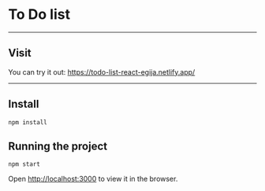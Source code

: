 # To Do list

---

## Visit 

You can try it out: https://todo-list-react-egija.netlify.app/

---

## Install

    npm install

## Running the project

    npm start

Open [http://localhost:3000](http://localhost:3000) to view it in the browser.


